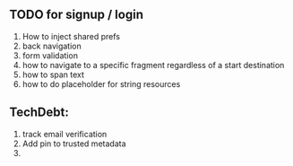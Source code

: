 

## TODO for signup / login
1. How to inject shared prefs
2. back navigation
3. form validation
4. how to navigate to a specific fragment regardless of a start destination  
5. how to span text
6. how to do placeholder for string resources


## TechDebt: 
1. track email verification
2. Add pin to trusted metadata
3. 